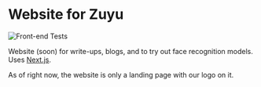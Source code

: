 # Website for Zuyu

![Front-end Tests](https://github.com/Zuyu-AI/zuyu-web/actions/workflows/cypress.yml/badge.svg)

Website (soon) for write-ups, blogs, and to try out face recognition models. Uses [Next.js](https://nextjs.org).

As of right now, the website is only a landing page with our logo on it.
